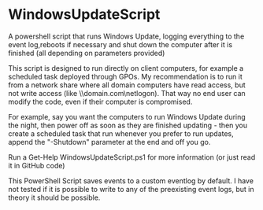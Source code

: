 # WindowsUpdateScript
A powershell script that runs Windows Update, logging everything to the event log,reboots if necessary and shut down the computer after it is finished (all depending on parameters provided)

This script is designed to run directly on client computers, for example a scheduled task deployed through GPOs. My recommendation is to run it from a network share where all domain computers have read access, but not write access (like \\\\domain.com\netlogon). That way no end user can modify the code, even if their computer is compromised.

For example, say you want the computers to run Windows Update during the night, then power off as soon as they are finished updating - then you create a scheduled task that run whenever you prefer to run updates, append the "-Shutdown" parameter at the end and off you go.

Run a Get-Help WindowsUpdateScript.ps1 for more information (or just read it in GitHub code)



This PowerShell Script saves events to a custom eventlog by default. I have not tested if it is possible to write to any of the preexisting event logs, but in theory it should be possible.
